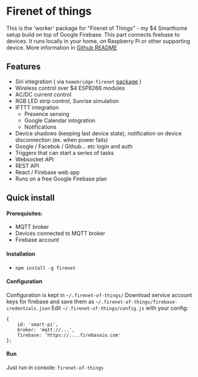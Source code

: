 # Firenet of things

This is the 'worker' package for "Firenet of Things" - my $4 Smarthome setup build on top of Google Firebase.
This part connects firebase to devices. It runs locally in your home, on Raspberry Pi or other supporting device.
More information in [Github README](https://github.com/artpi/SmartPi)

## Features

- Siri integration ( via `homebridge-firenet` [package](https://www.npmjs.com/package/homebridge-firenet/) )
- Wireless control over $4 ESP8266 modules
- AC/DC current control
- RGB LED strip control, Sunrise simulation
- IFTTT integration
	- Presence sensing
	- Google Calendar intogration
	- Notifications
- Device shadows (keeping last device state), notification on device disconnection (ex. when power fails)
- Google / Facebok / Github... etc login and auth
- Triggers that can start a series of tasks
- Websocket API
- REST API
- React / Firebase web app
- Runs on a free Google Firebase plan


## Quick install

#### Prerequisites:

- MQTT broker
- Devices connected to MQTT broker
- Firebase account

#### Installation
- `npm install -g firenet`

#### Configuration

Configuration is kept in `~/.firenet-of-things/`
Download service account keys for firebase and save them as `~/.firenet-of-things/firebase-credentials.json`
Edit `~/.firenet-of-things/config.js` with your config:
```
{
	id: 'smart-pi',
	broker: 'mqtt://...',
	firebase: 'https://....firebaseio.com'
};
```

#### Run

Just run in console:
`firenet-of-things`
